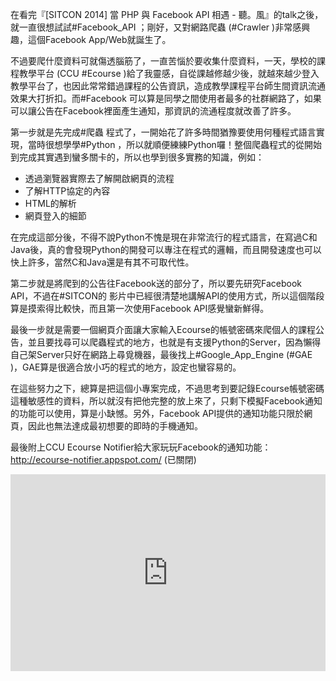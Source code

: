 在看完『[SITCON 2014] 當 PHP 與 Facebook API 相遇 - 聽。風』的talk之後，就一直很想試試#Facebook_API ；剛好，又對網路爬蟲 (#Crawler )非常感興趣，這個Facebook App/Web就誕生了。



不過要爬什麼資料可就傷透腦筋了，一直苦惱於要收集什麼資料，一天，學校的課程教學平台 (CCU #Ecourse )給了我靈感，自從課越修越少後，就越來越少登入教學平台了，也因此常常錯過課程的公告資訊，造成教學課程平台師生間資訊流通效果大打折扣。而#Facebook 可以算是同學之間使用者最多的社群網路了，如果可以讓公告在Facebook裡面產生通知，那資訊的流通程度就改善了許多。



第一步就是先完成#爬蟲 程式了，一開始花了許多時間猶豫要使用何種程式語言實現，當時很想學學#Python ，所以就順便練練Python囉！整個爬蟲程式的從開始到完成其實遇到蠻多關卡的，所以也學到很多實務的知識，例如：

- 透過瀏覽器實際去了解開啟網頁的流程
- 了解HTTP協定的內容
- HTML的解析
- 網頁登入的細節

在完成這部分後，不得不說Python不愧是現在非常流行的程式語言，在寫過C和Java後，真的會發現Python的開發可以專注在程式的邏輯，而且開發速度也可以快上許多，當然C和Java還是有其不可取代性。



第二步就是將爬到的公告往Facebook送的部分了，所以要先研究Facebook API，不過在#SITCON的 影片中已經很清楚地講解API的使用方式，所以這個階段算是摸索得比較快，而且第一次使用Facebook API感覺蠻新鮮得。



最後一步就是需要一個網頁介面讓大家輸入Ecourse的帳號密碼來爬個人的課程公告，並且要找尋可以爬蟲程式的地方，也就是有支援Python的Server，因為懶得自己架Server只好在網路上尋覓機器，最後找上#Google_App_Engine (#GAE )，GAE算是很適合放小巧的程式的地方，設定也蠻容易的。



在這些努力之下，總算是把這個小專案完成，不過思考到要記錄Ecourse帳號密碼這種敏感性的資料，所以就沒有把他完整的放上來了，只剩下模擬Facebook通知的功能可以使用，算是小缺憾。另外，Facebook API提供的通知功能只限於網頁，因此也無法達成最初想要的即時的手機通知。



最後附上CCU Ecourse Notifier給大家玩玩Facebook的通知功能：http://ecourse-notifier.appspot.com/ (已關閉)


<iframe width="100%" height="315" src="https://www.youtube.com/embed/dBS_K0oFxo8" frameborder="0" allowfullscreen></iframe>